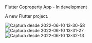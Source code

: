 Flutter Coproperty App - In development

A new Flutter project.

![Captura desde 2022-06-10 13-30-58](https://user-images.githubusercontent.com/92605158/173128700-5dc52332-63b7-499d-9529-8fee33519532.png)
![Captura desde 2022-06-10 13-31-27](https://user-images.githubusercontent.com/92605158/173128703-ec71a1ac-bc7f-4a3d-9ea6-c481618976ae.png)
![Captura desde 2022-06-10 13-32-13](https://user-images.githubusercontent.com/92605158/173128705-24d4e926-9886-48fd-ad90-238b902b2d66.png)
